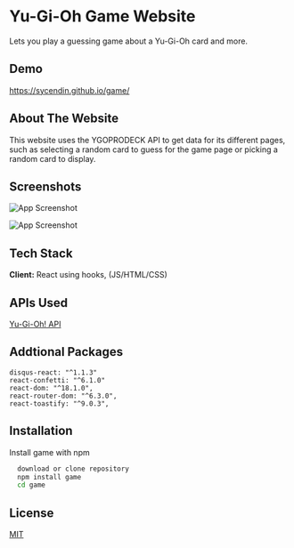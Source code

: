 
# Yu-Gi-Oh Game Website

Lets you play a guessing game about a Yu-Gi-Oh card and more.

## Demo
https://sycendin.github.io/game/

## About The Website
This website uses the YGOPRODECK API to get data for its different pages,
such as selecting a random card to guess for the game page or picking 
a random card to display.


## Screenshots

![App Screenshot](https://cdn.discordapp.com/attachments/788247984517283880/990860512600399912/gamep1.webp)

![App Screenshot](https://cdn.discordapp.com/attachments/747928182891610213/995601841138171936/archetypes720.webp)


## Tech Stack

**Client:** React using hooks, (JS/HTML/CSS)

## APIs Used
 [Yu-Gi-Oh! API](https://db.ygoprodeck.com/api-guide/)

## Addtional Packages
```
disqus-react: "^1.1.3"
react-confetti: "^6.1.0"
react-dom: "^18.1.0",
react-router-dom: "^6.3.0",
react-toastify: "^9.0.3",
```
## Installation

Install game with npm

```bash
  download or clone repository
  npm install game
  cd game
```
    
## License

[MIT](https://choosealicense.com/licenses/mit/)
